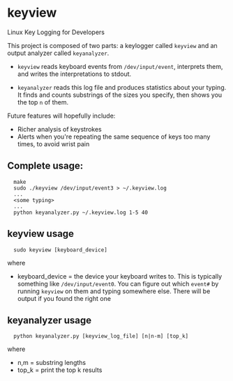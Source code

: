 # keyview
Linux Key Logging for Developers

This project is composed of two parts: a keylogger called `keyview` and an
output analyzer called `keyanalyzer`. 

- `keyview` reads keyboard events from `/dev/input/event`, interprets them,
  and writes the interpretations to stdout.

- `keyanalyzer` reads this log file and produces statistics about your typing.
  It finds and counts substrings of the sizes you specify, then shows you the
  top `n` of them.

Future features will hopefully include:
- Richer analysis of keystrokes
- Alerts when you're repeating the same sequence of keys too many times, to
  avoid wrist pain

## Complete usage:
```
  make
  sudo ./keyview /dev/input/event3 > ~/.keyview.log
  ...
  <some typing>
  ...
  python keyanalyzer.py ~/.keyview.log 1-5 40
```

## keyview usage
```
  sudo keyview [keyboard_device]
```

where
- keyboard_device = the device your keyboard writes to. This is typically
  something like `/dev/input/event0`. You can figure out which `event#` by
  running `keyview` on them and typing somewhere else. There will be output if
  you found the right one
  

## keyanalyzer usage
```
  python keyanalyzer.py [keyview_log_file] [n|n-m] [top_k]
```

where 
- n,m   = substring lengths
- top_k = print the top k results


